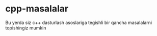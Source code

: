 # cpp-masalalar
Bu yerda siz c++ dasturlash asoslariga tegishli bir qancha masalalarni topishingiz mumkin
